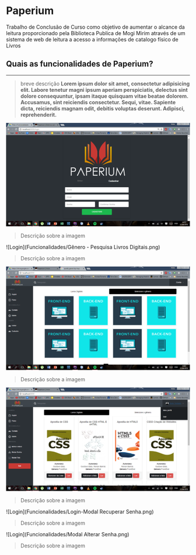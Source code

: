 # Paperium
Trabalho de Conclusão de Curso como objetivo de aumentar o  alcance da leitura proporcionado pela Biblioteca Publica de Mogi Mirim através de um sistema de web de leitura a acesso a informações de catalogo físico de Livros  


## Quais as funcionalidades de Paperium?
* * * 
> breve descrição **Lorem ipsum dolor sit amet, consectetur adipisicing elit. Labore tenetur magni ipsum aperiam perspiciatis, delectus sint dolore consequuntur, ipsam itaque quisquam vitae beatae dolorem. Accusamus, sint reiciendis consectetur. Sequi, vitae. Sapiente dicta, reiciendis magnam odit, debitis voluptas deserunt. Adipisci, reprehenderit.**

![Login](Funcionalidades/Cadastro.png)
> Descrição sobre a imagem

![Login](Funcionalidades/Gênero - Pesquisa Livros Digitais.png)
> Descrição sobre a imagem

![Login](Funcionalidades/Home(Deslogada)-Generos.png)
> Descrição sobre a imagem

![Login](Funcionalidades/Home(logada).png)
> Descrição sobre a imagem

![Login](Funcionalidades/Login-Modal Recuperar Senha.png)
> Descrição sobre a imagem

![Login](Funcionalidades/Modal Alterar Senha.png)
> Descrição sobre a imagem

